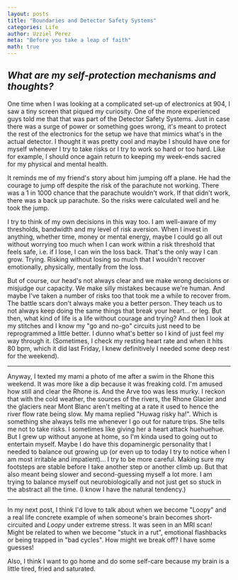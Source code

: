 ```yaml
---
layout: posts
title: "Boundaries and Detector Safety Systems"
categories: Life
author: Uzziel Perez
meta: "Before you take a leap of faith"
math: true
---
```


*What are my self-protection mechanisms and thoughts?*
-----

One time when I was looking at a complicated set-up of electronics at 904, I saw a tiny screen that piqued my curiosity. One of the more experienced guys told me that that was part of the Detector Safety Systems. Just in case there was a surge of power or something goes wrong, it's meant to protect the rest of the electronics for the setup we have that mimics what's in the actual detector. I thought it was pretty cool and maybe I should have one for myself whenever I try to take risks or I try to work so hard or too hard. Like for example, I should once again return to keeping my week-ends sacred for my physical and mental health.

It reminds me of my friend's story about him jumping off a plane. He had the courage to jump off despite the risk of the parachute not working. There was a 1 in 1000 chance that the parachute wouldn't work. If that didn't work, there was a back up parachute. So the risks were calculated well and he took the jump.

I try to think of my own decisions in this way too. I am well-aware of my thresholds, bandwidth and my level of risk aversion. When I invest in anything, whether time, money or mental energy, maybe I could go all out without worrying too much when I can work within a risk threshold that feels safe, i.e. if I lose, I can win the loss back. That's the only way I can grow. Trying. Risking without losing so much that I wouldn't recover emotionally, physically, mentally from the loss.

But of course, our head's not always clear and we make wrong decisions or misjudge our capacity. We make silly mistakes because we're human. And maybe I've taken a number of risks too that took me a while to recover from. The battle scars don't always make you a better person. They teach us to not always keep doing the same things that break your heart... or leg. But then, what kind of life is a life without courage and trying? And then I look at my stitches and I know my "go and no-go" circuits just need to be reprogrammed a little better. I dunno what's better so I kind of just feel my way through it. (Sometimes, I check my resting heart rate and when it hits 80 bpm, which it did last Friday, I knew definitively I needed some deep rest for the weekend).

-------

Anyway, I texted my mami a photo of me after a swim in the Rhone this weekend. It was more like a dip because it was freaking cold. I'm amused how still and clear the Rhone is. And the Arve too was less murky. I reckon that with the cold weather, the sources of the rivers, the Rhone Glacier and the glaciers near Mont Blanc aren't melting at a rate it used to hence the river flow rate being slow. My mama replied "Huwag risky ha!". Which is something she always tells me whenever I go out for nature trips. She tells me not to take risks. I sometimes like giving her a heart attack huehuehue. But I grew up without anyone at home, so I'm kinda used to going out to entertain myself. Maybe I do have this dopaminergic personality that I needed to balance out growing up (or even up to today I try to notice when I am most irritable and impatient)... I try to be more careful. Making sure my footsteps are stable before I take another step or another climb up. But that also meant being slower and second-guessing myself a lot more. I am trying to balance myself out neurobiologically and not just get so stuck in the abstract all the time. (I know I have the natural tendency.)

-----

In my next post, I think I'd love to talk about when we become "Loopy" and a real life concrete example of when someone's brain becomes short-circuited and *Loopy* under extreme stress. It was seen in an MRI scan! Might be related to when we become "stuck in a rut", emotional flashbacks or being trapped in "bad cycles". How might we break off? I have some guesses!

Also, I think I want to go home and do some self-care because my brain is a little tired, fried and saturated.
